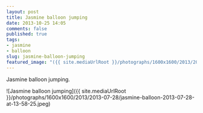 ```yaml
---
layout: post
title: Jasmine balloon jumping
date: 2013-10-25 14:05
comments: false
published: true
tags:
- jasmine
- balloon
slug: jasmine-balloon-jumping
featured_image: "({{ site.mediaUrlRoot }}/photographs/1600x1600/2013/2013-07-28/jasmine-balloon-2013-07-28-at-13-58-25.jpeg"
---
```

Jasmine balloon jumping.

![Jasmine balloon jumping]({{ site.mediaUrlRoot }}/photographs/1600x1600/2013/2013-07-28/jasmine-balloon-2013-07-28-at-13-58-25.jpeg)
